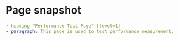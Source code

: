 # Page snapshot

```yaml
- heading "Performance Test Page" [level=1]
- paragraph: This page is used to test performance measurement.
```